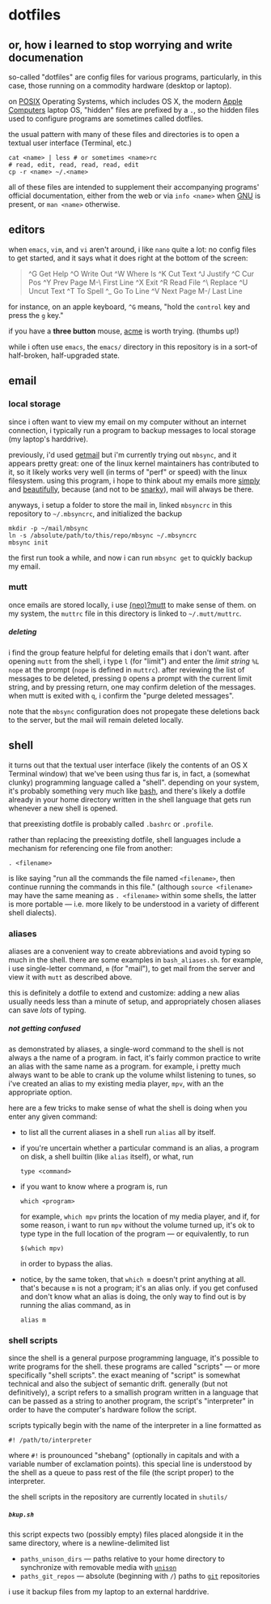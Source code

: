 # dotfiles
## or, how i learned to stop worrying and write documenation

so-called "dotfiles" are config files for various programs,
particularly, in this case, those running on a
commodity hardware (desktop or laptop).

on [POSIX](http://en.wikipedia.org/wiki/POSIX) Operating Systems,
which includes OS X, the modern
[Apple Computers](http://www.ebay.com/sch/i.html?_nkw=Apple%20II&_sacat=0)
laptop OS, "hidden" files are prefixed by a `.`,
so the hidden files used to configure programs are sometimes
called dotfiles.

the usual pattern with many of these files and directories
is to open a textual user interface
(Terminal, etc.)
```shell
cat <name> | less # or sometimes <name>rc
# read, edit, read, read, read, edit
cp -r <name> ~/.<name>
```
all of these files are intended to supplement their
accompanying programs' official documentation, either
from the web or via `info <name>` when
[GNU](http://savannah.gnu.org/) is present,
or `man <name>` otherwise.

## editors

when `emacs`, `vim`, and `vi` aren't around,
i like `nano` quite a lot:  no config files to get started,
and it says what it does right at the bottom of the screen:

> ^G Get Help    ^O Write Out   ^W Where Is    ^K Cut Text    ^J Justify     ^C Cur Pos     ^Y Prev Page   M-\ First Line
> ^X Exit        ^R Read File   ^\ Replace     ^U Uncut Text  ^T To Spell    ^_ Go To Line  ^V Next Page   M-/ Last Line

for instance, on an apple keyboard,
`^G` means, "hold the `control` key and press the `g` key."

if you have a **three button** mouse,
[acme](http://acme.cat-v.org/mouse)
is worth trying.  (thumbs up!)

while i often use `emacs`, the `emacs/` directory in this
repository is in a sort-of half-broken, half-upgraded state.

## email

### local storage

since i often want to view my email on my computer without an
internet connection, i typically run a program to backup messages
to local storage (my laptop's harddrive).

previously, i'd used
[getmail](http://pyropus.ca/software/getmail/)
but i'm currently trying out `mbsync`, and it appears
pretty great:  one of the linux kernel maintainers
has contributed to it, so it likely works very well
(in terms of "perf" or speed) with the linux filesystem.
using this program, i hope to think about my emails more
[simply](https://en.wikipedia.org/wiki/Directed_graph)
and
[beautifully](https://en.wikipedia.org/wiki/Algebraic_graph_theory),
because (and not to be
[snarky](https://en.wikipedia.org/wiki/Snark_(graph_theory))),
mail will always be there.

anyways, i setup a folder to store the mail in,
linked `mbsyncrc` in this repository to `~/.mbsyncrc`,
and initialized the backup

```shell
mkdir -p ~/mail/mbsync
ln -s /absolute/path/to/this/repo/mbsync ~/.mbsyncrc
mbsync init
```

the first run took a while, and now i can run
`mbsync get` to quickly backup my email.

### mutt

once emails are stored locally,
i use [(neo)?mutt](https://www.neomutt.org) to make sense of them.
on my system, the `muttrc` file in this directory is linked to
`~/.mutt/muttrc`.

##### deleting

i find the group feature helpful for deleting
emails that i don't want.
after opening `mutt` from the shell,
i type `l` (for "limit") and enter the
_limit string_ `%L nope` at the prompt
(`nope` is defined in `muttrc`).
after reviewing the list of messages to be deleted,
pressing `D` opens a prompt with the current limit string,
and by pressing return, one may confirm deletion of the messages.
when mutt is exited with `q`, i confirm the "purge deleted messages".

note that the `mbsync` configuration does not propegate these
deletions back to the server, but the mail will remain deleted locally.

## shell

it turns out that the textual user interface
(likely the contents of an OS X Terminal window)
that we've been using thus far is, in fact, a (somewhat clunky)
programming language called a "shell".  depending on your system,
it's probably something very much like
[bash](http://tldp.org/LDP/abs/html/), and there's
likely a dotfile already in your home directory written in the
shell language that gets run whenever a new shell is opened.

that preexisting dotfile is probably called `.bashrc` or `.profile`.

rather than replacing the preexisting dotfile, shell languages
include a mechanism for referencing one file from another:

```shell
. <filename>
```

is like saying "run all the commands the file named
`<filename>`, then continue running the commands in this file."
(although `source <filename>` may have the same meaning
as `. <filename>` within some shells, the latter is more portable —
i.e. more likely to be understood in a variety of different
shell dialects).

### aliases

aliases are a convenient way to create abbreviations
and avoid typing so much in the shell.
there are some examples in `bash_aliases.sh`.
for example, i use single-letter command, `m` (for "mail"),
to get mail from the server and view it with `mutt` as
described above.

this is definitely a dotfile to extend and customize:
adding a new alias usually needs less than a minute of setup,
and appropriately chosen aliases can save _lots_ of typing.

##### not getting confused

as demonstrated by aliases, a single-word command to the shell
is not always a the name of a program.
in fact, it's fairly common practice to write an alias with the
same name as a program.
for example, i pretty much always want to be able to crank up
the volume whilst listening to tunes, so i've created an alias
to my existing media player, `mpv`, with an the appropriate option.

here are a few tricks to make sense of what the shell is doing
when you enter any given command:

* to list all the current aliases in a shell run
  `alias` all by itself.
* if you're uncertain whether a particular command is an alias,
  a program on disk, a shell builtin (like `alias` itself),
  or what, run
  ```
  type <command>
  ```
* if you want to know where a program is, run
  ```
  which <program>
  ```
  for example, `which mpv` prints the location of my media player,
  and if, for some reason, i want to run `mpv` without
  the volume turned up, it's ok to type type in the full location of
  the program — or equivalently, to run
  ```
  $(which mpv)
  ```
  in order to bypass the alias.

* notice, by the same token, that `which m` doesn't print anything
  at all.  that's because `m` is not a program; it's an alias only.
  if you get confused and don't know what an alias is doing,
  the only way to find out is by running the alias command, as in
  ```
  alias m
  ```

### shell scripts

since the shell is a general purpose programming language,
it's possible to write programs for the shell.
these programs are called "scripts" — or more specifically
"shell scripts".  the exact meaning of "script" is somewhat
technical and also the subject of semantic drift.
generally (but not definitively), a script refers to a smallish
program written in a language that can be passed as a string
to another program, the script's "interpreter" in order to
have the computer's hardware follow the script.

scripts typically begin with the name of the interpreter
in a line formatted as

```
#! /path/to/interpreter
```

where `#!` is prounounced "shebang" (optionally in capitals
and with a variable number of exclamation points).
this special line is understood by the shell as a queue to pass
rest of the file (the script proper) to the interpreter.

the shell scripts in the repository are currently located in
`shutils/`

##### `bkup.sh`

this script expects two (possibly empty) files
placed alongside it in the same directory,
where is a newline-delimited list

* `paths_unison_dirs` — paths relative to your home directory
  to synchronize with removable media with
  [`unison`](http://www.cis.upenn.edu/~bcpierce/unison/download/releases/stable/unison-manual.html)
* `paths_git_repos` — absolute (beginning with `/`) paths to
  [`git`](https://git-scm.com/book/en/v2) repositories

i use it backup files from my laptop to an external harddrive.
